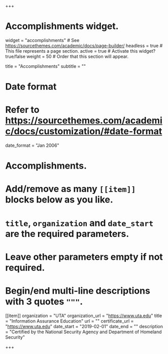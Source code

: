+++
# Accomplishments widget.
widget = "accomplishments"  # See https://sourcethemes.com/academic/docs/page-builder/
headless = true  # This file represents a page section.
active = true  # Activate this widget? true/false
weight = 50  # Order that this section will appear.

title = "Accomplish&shy;ments"
subtitle = ""

# Date format
#   Refer to https://sourcethemes.com/academic/docs/customization/#date-format
date_format = "Jan 2006"

# Accomplishments.
#   Add/remove as many `[[item]]` blocks below as you like.
#   `title`, `organization` and `date_start` are the required parameters.
#   Leave other parameters empty if not required.
#   Begin/end multi-line descriptions with 3 quotes `"""`.

[[item]]
  organization = "UTA"
  organization_url = "https://www.uta.edu"
  title = "Information Assurance Education"
  url = ""
  certificate_url = "https://www.uta.edu"
  date_start = "2019-02-01"
  date_end = ""
  description = "Certified by the National Security Agency
and Department of Homeland Security"

+++
